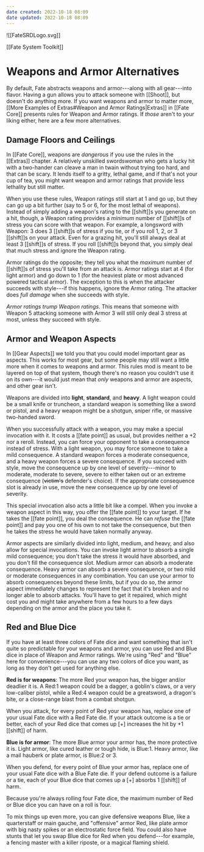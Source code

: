```yaml
---
date created: 2022-10-18 08:09
date updated: 2022-10-18 08:09
---
```


![[FateSRDLogo.svg]]

[[Fate System Toolkit]]

# Weapons and Armor Alternatives

By default, Fate abstracts weapons and armor---along with all gear---into flavor. Having a gun allows you to attack someone with [[Shoot]], but doesn't do anything more. If you want weapons and armor to matter more, [[More Examples of Extras#Weapon and Armor Ratings|Extras]] in [[Fate Core]] presents rules for Weapon and Armor ratings. If _those_ aren't to your liking either, here are a few more alternatives.

## Damage Floors and Ceilings

In [[Fate Core]], weapons are _dangerous_ if you use the rules in the [[Extras]] chapter. A relatively unskilled swordswoman who gets a lucky hit with a two-hander can cleave a man in twain without trying too hard, and that can be scary. It lends itself to a gritty, lethal game, and if that's not your cup of tea, you might want weapon and armor ratings that provide less lethality but still matter.

When you use these rules, Weapon ratings still start at 1 and go up, but they can go up a bit further (say to 5 or 6, for the most lethal of weapons). Instead of simply adding a weapon's rating to the [[shift]]s you generate on a hit, though, a Weapon rating provides a _minimum_ number of [[shift]]s of stress you can score with that weapon. For example, a longsword with Weapon: 3 does 3 [[shift]]s of stress if you tie, or if you roll 1, 2, or 3 [[shift]]s on your attack. Even for a grazing hit, you'll still always deal at least 3 [[shift]]s of stress. If you roll [[shift]]s beyond that, you simply deal that much stress and ignore the Weapon rating.

Armor ratings do the opposite; they tell you what the _maximum_ number of [[shift]]s of stress you'll take from an attack is. Armor ratings start at 4 (for light armor) and go down to 1 (for the heaviest plate or most advanced powered tactical armor). The exception to this is when the attacker succeeds with style---if this happens, ignore the Armor rating. The attacker does _full damage_ when she succeeds with style.

_Armor ratings trump Weapon ratings_. This means that someone with Weapon 5 attacking someone with Armor 3 will still only deal 3 stress at most, unless they succeed with style.

## Armor and Weapon Aspects

In [[Gear Aspects]] we told you that you could model important gear as aspects. This works for most gear, but some people may still want a little more when it comes to weapons and armor. This rules mod is meant to be layered on top of that system, though there's no reason you couldn't use it on its own---it would just mean that _only_ weapons and armor are aspects, and other gear isn't.

Weapons are divided into **light**, **standard**, and **heavy**. A light weapon could be a small knife or truncheon, a standard weapon is something like a sword or pistol, and a heavy weapon might be a shotgun, sniper rifle, or massive two-handed sword.

When you successfully attack with a weapon, you may make a special invocation with it. It costs a [[fate point]] as usual, but provides neither a +2 nor a reroll. Instead, you can force your opponent to take a consequence instead of stress. With a light weapon, you may force someone to take a mild consequence. A standard weapon forces a moderate consequence, and a heavy weapon forces a severe consequence. If you succeed with style, move the consequence up by one level of severity---minor to moderate, moderate to severe, severe to either taken out or an extreme consequence (~~victim's~~ defender's choice). If the appropriate consequence slot is already in use, move the new consequence up by one level of severity.

This special invocation also acts a little bit like a compel. When you invoke a weapon aspect in this way, you offer the [[fate point]] to your target. If he takes the [[fate point]], you deal the consequence. He can _refuse_ the [[fate point]] and pay you one of his own to not take the consequence, but then he takes the stress he would have taken normally anyway.

Armor aspects are similarly divided into light, medium, and heavy, and also allow for special invocations. You can invoke light armor to absorb a single mild consequence; you don't take the stress it would have absorbed, and you don't fill the consequence slot. Medium armor can absorb a moderate consequence. Heavy armor can absorb a severe consequence, or two mild or moderate consequences in any combination. You can use your armor to absorb consequences beyond these limits, but if you do so, the armor aspect immediately changes to represent the fact that it's broken and no longer able to absorb attacks. You'll have to get it repaired, which might cost you and might take anywhere from a few hours to a few days depending on the armor and the place you take it.

## Red and Blue Dice

If you have at least three colors of Fate dice and want something that isn't quite so predictable for your weapons and armor, you can use Red and Blue dice in place of Weapon and Armor ratings. We're using "Red" and "Blue" here for convenience---you can use any two colors of dice you want, as long as they don't get used for anything else.

**Red is for weapons**: The more Red your weapon has, the bigger and/or deadlier it is. A Red:1 weapon could be a dagger, a goblin's claws, or a very low-caliber pistol, while a Red:4 weapon could be a greatsword, a dragon's bite, or a close-range blast from a combat shotgun.

When you attack, for every point of Red your weapon has, replace one of your usual Fate dice with a Red Fate die. If your attack outcome is a tie or better, each of your Red dice that comes up [+] increases the hit by +1 [[shift]] of harm.

**Blue is for armor**: The more Blue armor your armor has, the more protective it is. Light armor, like cured leather or tough hide, is Blue:1. Heavy armor, like a mail hauberk or plate armor, is Blue:2 or 3.

When you defend, for every point of Blue your armor has, replace one of your usual Fate dice with a Blue Fate die. If your defend outcome is a failure or a tie, each of your Blue dice that comes up a [+] absorbs 1 [[shift]] of harm.

Because you're always rolling four Fate dice, the maximum number of Red or Blue dice you can have on a roll is four.

To mix things up even more, you can give defensive weapons Blue, like a quarterstaff or main gauche, and "offensive" armor Red, like plate armor with big nasty spikes or an electrostatic force field. You could also have stunts that let you swap Blue dice for Red when you defend---for example, a fencing master with a killer riposte, or a magical flaming shield.

